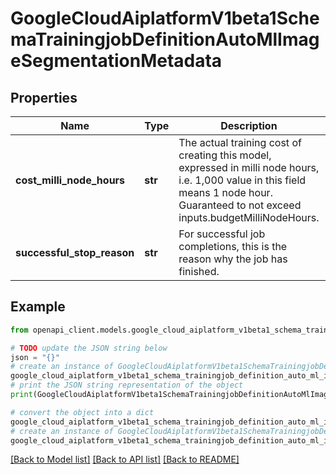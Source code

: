 # GoogleCloudAiplatformV1beta1SchemaTrainingjobDefinitionAutoMlImageSegmentationMetadata


## Properties

Name | Type | Description | Notes
------------ | ------------- | ------------- | -------------
**cost_milli_node_hours** | **str** | The actual training cost of creating this model, expressed in milli node hours, i.e. 1,000 value in this field means 1 node hour. Guaranteed to not exceed inputs.budgetMilliNodeHours. | [optional] 
**successful_stop_reason** | **str** | For successful job completions, this is the reason why the job has finished. | [optional] 

## Example

```python
from openapi_client.models.google_cloud_aiplatform_v1beta1_schema_trainingjob_definition_auto_ml_image_segmentation_metadata import GoogleCloudAiplatformV1beta1SchemaTrainingjobDefinitionAutoMlImageSegmentationMetadata

# TODO update the JSON string below
json = "{}"
# create an instance of GoogleCloudAiplatformV1beta1SchemaTrainingjobDefinitionAutoMlImageSegmentationMetadata from a JSON string
google_cloud_aiplatform_v1beta1_schema_trainingjob_definition_auto_ml_image_segmentation_metadata_instance = GoogleCloudAiplatformV1beta1SchemaTrainingjobDefinitionAutoMlImageSegmentationMetadata.from_json(json)
# print the JSON string representation of the object
print(GoogleCloudAiplatformV1beta1SchemaTrainingjobDefinitionAutoMlImageSegmentationMetadata.to_json())

# convert the object into a dict
google_cloud_aiplatform_v1beta1_schema_trainingjob_definition_auto_ml_image_segmentation_metadata_dict = google_cloud_aiplatform_v1beta1_schema_trainingjob_definition_auto_ml_image_segmentation_metadata_instance.to_dict()
# create an instance of GoogleCloudAiplatformV1beta1SchemaTrainingjobDefinitionAutoMlImageSegmentationMetadata from a dict
google_cloud_aiplatform_v1beta1_schema_trainingjob_definition_auto_ml_image_segmentation_metadata_from_dict = GoogleCloudAiplatformV1beta1SchemaTrainingjobDefinitionAutoMlImageSegmentationMetadata.from_dict(google_cloud_aiplatform_v1beta1_schema_trainingjob_definition_auto_ml_image_segmentation_metadata_dict)
```
[[Back to Model list]](../README.md#documentation-for-models) [[Back to API list]](../README.md#documentation-for-api-endpoints) [[Back to README]](../README.md)


